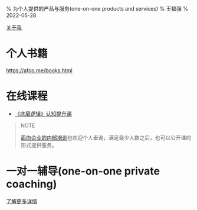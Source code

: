 % 为个人提供的产品与服务(one-on-one products and services)
% 王福强
% 2022-05-28

[关于我](whoami.html)

# 个人书籍

<https://afoo.me/books.html>

# 在线课程

- [《底层逻辑》认知提升课](https://keepoints.feishu.cn/docs/doccnDOXZTx4b7cFGTkkBh5srHh)

> NOTE
> 
> [面向企业的内部培训](https://keepoints.feishu.cn/docs/doccnRcplsIfpeahsUsTrFLOwgN)也欢迎个人垂询，满足最少人数之后，也可以公开课的形式提供服务。

# 一对一辅导(one-on-one private coaching)

[了解更多详情](https://keepoints.feishu.cn/docs/doccn5IiIvPGEhIoQhwhywv00UJ)


